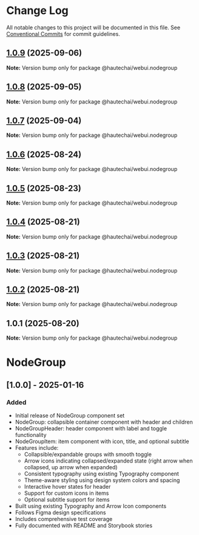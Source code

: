 # Change Log

All notable changes to this project will be documented in this file.
See [Conventional Commits](https://conventionalcommits.org) for commit guidelines.

## [1.0.9](https://github.com/HautechAI/webui/compare/@hautechai/webui.nodegroup@1.0.8...@hautechai/webui.nodegroup@1.0.9) (2025-09-06)

**Note:** Version bump only for package @hautechai/webui.nodegroup

## [1.0.8](https://github.com/HautechAI/webui/compare/@hautechai/webui.nodegroup@1.0.7...@hautechai/webui.nodegroup@1.0.8) (2025-09-05)

**Note:** Version bump only for package @hautechai/webui.nodegroup

## [1.0.7](https://github.com/HautechAI/webui/compare/@hautechai/webui.nodegroup@1.0.6...@hautechai/webui.nodegroup@1.0.7) (2025-09-04)

**Note:** Version bump only for package @hautechai/webui.nodegroup

## [1.0.6](https://github.com/HautechAI/webui/compare/@hautechai/webui.nodegroup@1.0.5...@hautechai/webui.nodegroup@1.0.6) (2025-08-24)

**Note:** Version bump only for package @hautechai/webui.nodegroup

## [1.0.5](https://github.com/HautechAI/webui/compare/@hautechai/webui.nodegroup@1.0.4...@hautechai/webui.nodegroup@1.0.5) (2025-08-23)

**Note:** Version bump only for package @hautechai/webui.nodegroup

## [1.0.4](https://github.com/HautechAI/webui/compare/@hautechai/webui.nodegroup@1.0.3...@hautechai/webui.nodegroup@1.0.4) (2025-08-21)

**Note:** Version bump only for package @hautechai/webui.nodegroup

## [1.0.3](https://github.com/HautechAI/webui/compare/@hautechai/webui.nodegroup@1.0.2...@hautechai/webui.nodegroup@1.0.3) (2025-08-21)

**Note:** Version bump only for package @hautechai/webui.nodegroup

## [1.0.2](https://github.com/HautechAI/webui/compare/@hautechai/webui.nodegroup@1.0.1...@hautechai/webui.nodegroup@1.0.2) (2025-08-21)

**Note:** Version bump only for package @hautechai/webui.nodegroup

## 1.0.1 (2025-08-20)

**Note:** Version bump only for package @hautechai/webui.nodegroup

# NodeGroup

## [1.0.0] - 2025-01-16

### Added

- Initial release of NodeGroup component set
- NodeGroup: collapsible container component with header and children
- NodeGroupHeader: header component with label and toggle functionality
- NodeGroupItem: item component with icon, title, and optional subtitle
- Features include:
    - Collapsible/expandable groups with smooth toggle
    - Arrow icons indicating collapsed/expanded state (right arrow when collapsed, up arrow when expanded)
    - Consistent typography using existing Typography component
    - Theme-aware styling using design system colors and spacing
    - Interactive hover states for header
    - Support for custom icons in items
    - Optional subtitle support for items
- Built using existing Typography and Arrow Icon components
- Follows Figma design specifications
- Includes comprehensive test coverage
- Fully documented with README and Storybook stories
